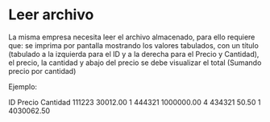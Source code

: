 # Leer archivo
La misma empresa necesita leer el archivo almacenado, para ello requiere que: 
se imprima por pantalla mostrando los valores tabulados, con un título (tabulado a la izquierda para el ID y a la derecha para el Precio y Cantidad), 
el precio, la cantidad y abajo del precio se debe visualizar el total (Sumando precio por cantidad)

Ejemplo:

ID                            Precio  Cantidad
111223                      30012.00         1
444321                    1000000.00         4
434321                         50.50         1
                          4030062.50
